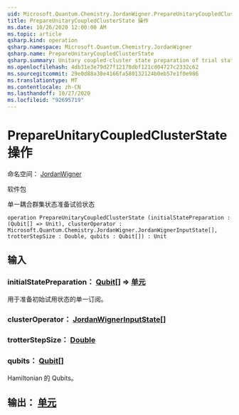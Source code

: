 ```yaml
---
uid: Microsoft.Quantum.Chemistry.JordanWigner.PrepareUnitaryCoupledClusterState
title: PrepareUnitaryCoupledClusterState 操作
ms.date: 10/26/2020 12:00:00 AM
ms.topic: article
qsharp.kind: operation
qsharp.namespace: Microsoft.Quantum.Chemistry.JordanWigner
qsharp.name: PrepareUnitaryCoupledClusterState
qsharp.summary: Unitary coupled-cluster state preparation of trial state
ms.openlocfilehash: 4db31e3e79d27f12178dbf121cd04727c2332c62
ms.sourcegitcommit: 29e0d88a30e4166fa580132124b0eb57e1f0e986
ms.translationtype: MT
ms.contentlocale: zh-CN
ms.lasthandoff: 10/27/2020
ms.locfileid: "92695719"
---
```

# <a name="prepareunitarycoupledclusterstate-operation"></a>PrepareUnitaryCoupledClusterState 操作

命名空间： [JordanWigner](xref:Microsoft.Quantum.Chemistry.JordanWigner)

软件包 [](https://nuget.org/packages/)


单一耦合群集状态准备试验状态

```qsharp
operation PrepareUnitaryCoupledClusterState (initialStatePreparation : (Qubit[] => Unit), clusterOperator : Microsoft.Quantum.Chemistry.JordanWigner.JordanWignerInputState[], trotterStepSize : Double, qubits : Qubit[]) : Unit
```


## <a name="input"></a>输入

### <a name="initialstatepreparation--qubit--unit"></a>initialStatePreparation： [Qubit](xref:microsoft.quantum.lang-ref.qubit)[] => [单元](xref:microsoft.quantum.lang-ref.unit) 

用于准备初始试用状态的单一订阅。


### <a name="clusteroperator--jordanwignerinputstate"></a>clusterOperator： [JordanWignerInputState](xref:Microsoft.Quantum.Chemistry.JordanWigner.JordanWignerInputState)[]




### <a name="trotterstepsize--double"></a>trotterStepSize： [Double](xref:microsoft.quantum.lang-ref.double)




### <a name="qubits--qubit"></a>qubits： [Qubit](xref:microsoft.quantum.lang-ref.qubit)[]

Hamiltonian 的 Qubits。



## <a name="output--unit"></a>输出： [单元](xref:microsoft.quantum.lang-ref.unit)

